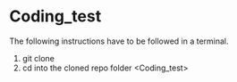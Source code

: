 # Coding_test

The following instructions have to be followed in a terminal.
1) git clone <repo link>
2) cd into the cloned repo folder <Coding_test>
